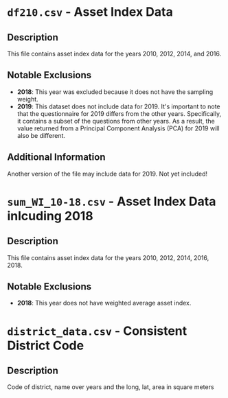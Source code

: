 # `df210.csv` - Asset Index Data

## Description
This file contains asset index data for the years 2010, 2012, 2014, and 2016.

## Notable Exclusions
- **2018**: This year was excluded because it does not have the sampling weight.
- **2019**: This dataset does not include data for 2019. It's important to note that the questionnaire for 2019 differs from the other years. Specifically, it contains a subset of the questions from other years. As a result, the value returned from a Principal Component Analysis (PCA) for 2019 will also be different.

## Additional Information
Another version of the file may include data for 2019. Not yet included!

# `sum_WI_10-18.csv` - Asset Index Data  inlcuding 2018

## Description
This file contains asset index data for the years 2010, 2012, 2014, 2016, 2018.

## Notable Exclusions
- **2018**: This year does not have weighted average asset index.

# `district_data.csv` - Consistent District Code 

## Description
Code of district, name over years and the long, lat, area in square meters